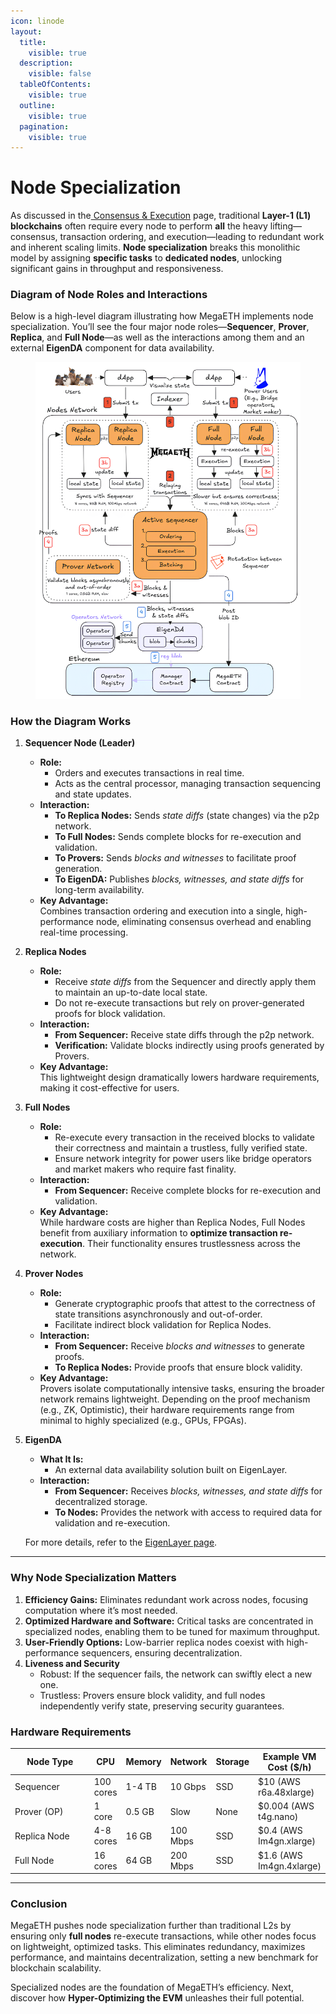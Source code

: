 ```yaml
---
icon: linode
layout:
  title:
    visible: true
  description:
    visible: false
  tableOfContents:
    visible: true
  outline:
    visible: true
  pagination:
    visible: true
---
```


# Node Specialization

As discussed in the[ Consensus & Execution](../../introduction/just-another-l2/consensus-and-execution.md) page, traditional **Layer-1 (L1) blockchains** often require every node to perform **all** the heavy lifting—consensus, transaction ordering, and execution—leading to redundant work and inherent scaling limits. **Node specialization** breaks this monolithic model by assigning **specific tasks** to **dedicated nodes**, unlocking significant gains in throughput and responsiveness.

### Diagram of Node Roles and Interactions

Below is a high-level diagram illustrating how MegaETH implements node specialization. You’ll see the four major node roles—**Sequencer**, **Prover**, **Replica**, and **Full Node**—as well as the interactions among them and an external **EigenDA** component for data availability.

<figure><img src="../../.gitbook/assets/MegaETH_node_spe_v4 (3).png" alt=""><figcaption></figcaption></figure>

### How the Diagram Works

1. **Sequencer Node (Leader)**
   * **Role:**
     * Orders and executes transactions in real time.
     * Acts as the central processor, managing transaction sequencing and state updates.
   * **Interaction:**
     * **To Replica Nodes:** Sends _state diffs_ (state changes) via the p2p network.
     * **To Full Nodes:** Sends complete blocks for re-execution and validation.
     * **To Provers:** Sends _blocks and witnesses_ to facilitate proof generation.
     * **To EigenDA:** Publishes _blocks, witnesses, and state diffs_ for long-term availability.
   * **Key Advantage:**\
     Combines transaction ordering and execution into a single, high-performance node, eliminating consensus overhead and enabling real-time processing.
2. **Replica Nodes**
   * **Role:**
     * Receive _state diffs_ from the Sequencer and directly apply them to maintain an up-to-date local state.
     * Do not re-execute transactions but rely on prover-generated proofs for block validation.
   * **Interaction:**
     * **From Sequencer:** Receive state diffs through the p2p network.
     * **Verification:** Validate blocks indirectly using proofs generated by Provers.
   * **Key Advantage:**\
     This lightweight design dramatically lowers hardware requirements, making it cost-effective for users.
3. **Full Nodes**
   * **Role:**
     * Re-execute every transaction in the received blocks to validate their correctness and maintain a trustless, fully verified state.
     * Ensure network integrity for power users like bridge operators and market makers who require fast finality.
   * **Interaction:**
     * **From Sequencer:** Receive complete blocks for re-execution and validation.
   * **Key Advantage:**\
     While hardware costs are higher than Replica Nodes, Full Nodes benefit from auxiliary information to **optimize transaction re-execution**. Their functionality ensures trustlessness across the network.
4. **Prover Nodes**
   * **Role:**
     * Generate cryptographic proofs that attest to the correctness of state transitions asynchronously and out-of-order.
     * Facilitate indirect block validation for Replica Nodes.
   * **Interaction:**
     * **From Sequencer:** Receive _blocks and witnesses_ to generate proofs.
     * **To Replica Nodes:** Provide proofs that ensure block validity.
   * **Key Advantage:**\
     Provers isolate computationally intensive tasks, ensuring the broader network remains lightweight. Depending on the proof mechanism (e.g., ZK, Optimistic), their hardware requirements range from minimal to highly specialized (e.g., GPUs, FPGAs).
5.  **EigenDA**

    * **What It Is:**
      * An external data availability solution built on EigenLayer.
    * **Interaction:**
      * **From Sequencer:** Receives _blocks, witnesses, and state diffs_ for decentralized storage.
      * **To Nodes:** Provides the network with access to required data for validation and re-execution.

    For more details, refer to the [EigenLayer page](eigenlayer.md).

***

### Why Node Specialization Matters

1. **Efficiency Gains:** Eliminates redundant work across nodes, focusing computation where it’s most needed.
2. **Optimized Hardware and Software:** Critical tasks are concentrated in specialized nodes, enabling them to be tuned for maximum throughput.
3. **User-Friendly Options:** Low-barrier replica nodes coexist with high-performance sequencers, ensuring decentralization.
4. **Liveness and Security**
   * Robust: If the sequencer fails, the network can swiftly elect a new one.
   * Trustless: Provers ensure block validity, and full nodes independently verify state, preserving security guarantees.

### Hardware Requirements

<table><thead><tr><th width="127">Node Type</th><th>CPU</th><th>Memory</th><th>Network</th><th>Storage</th><th>Example VM Cost ($/h)</th></tr></thead><tbody><tr><td>Sequencer</td><td>100 cores</td><td>1-4 TB</td><td>10 Gbps</td><td>SSD</td><td>$10 (AWS r6a.48xlarge)</td></tr><tr><td>Prover (OP)</td><td>1 core</td><td>0.5 GB</td><td>Slow</td><td>None</td><td>$0.004 (AWS t4g.nano)</td></tr><tr><td>Replica Node</td><td>4-8 cores</td><td>16 GB</td><td>100 Mbps</td><td>SSD</td><td>$0.4 (AWS Im4gn.xlarge)</td></tr><tr><td>Full Node</td><td>16 cores</td><td>64 GB</td><td>200 Mbps</td><td>SSD</td><td>$1.6 (AWS Im4gn.4xlarge)</td></tr></tbody></table>

***

### Conclusion

MegaETH pushes node specialization further than traditional L2s by ensuring only **full nodes** re-execute transactions, while other nodes focus on lightweight, optimized tasks. This eliminates redundancy, maximizes performance, and maintains decentralization, setting a new benchmark for blockchain scalability.

Specialized nodes are the foundation of MegaETH’s efficiency. Next, discover how **Hyper-Optimizing the EVM** unleashes their full potential.
